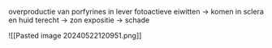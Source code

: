 overproductie van porfyrines in lever
fotoactieve eiwitten -> komen in sclera en huid terecht -> zon expositie -> schade

![[Pasted image 20240522120951.png]]